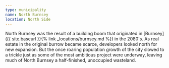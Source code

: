 ```yaml
---
type: municipality
name: North Burnsey
location: North Side
---
```


North Burnsey was the result of a building boom that originated in [Burnsey]({{ site.baseurl }}{% link _locations/burnsey.md %}) in the 2080's. As real estate in the original burrow became scarce, developers looked north for new expansion. But the once roaring population growth of the city slowed to a trickle just as some of the most ambitious project were underway, leaving much of North Burnsey a half-finished, unoccupied wasteland.

